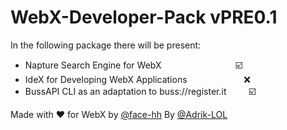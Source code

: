 # WebX-Developer-Pack vPRE0.1

In the following package there will be present:

+ Napture Search Engine for WebX                               ☑️
+ IdeX for Developing WebX Applications                       ❌
+ BussAPI CLI as an adaptation to buss://register.it         ☑️

Made with ❤️ for WebX by <a href="https://github.com/face-hh/">@face-hh</a> By <a href="https://github.com/@Adrik-LOL/">@Adrik-LOL</a>
